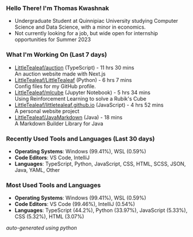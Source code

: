 
### Hello There! I'm Thomas Kwashnak

- Undergraduate Student at Quinnipiac University studying Computer Science and Data Science, with a minor in economics.
- Not currently looking for a job, but wide open for internship opportunities for Summer 2023

### What I'm Working On (Last 7 days)
<ul><li><a href="https://github.com/LittleTealeaf/auction">LittleTealeaf/auction</a> (TypeScript) - 11 hrs 30 mins<br>An auction website made with Next.js</li><li><a href="https://github.com/LittleTealeaf/LittleTealeaf">LittleTealeaf/LittleTealeaf</a> (Python) - 6 hrs 7 mins<br>Config files for my GitHub profile.</li><li><a href="https://github.com/LittleTealeaf/mlcube">LittleTealeaf/mlcube</a> (Jupyter Notebook) - 5 hrs 34 mins<br>Using Reinforcement Learning to solve a Rubik's Cube</li><li><a href="https://github.com/LittleTealeaf/littletealeaf.github.io">LittleTealeaf/littletealeaf.github.io</a> (JavaScript) - 4 hrs 52 mins<br>A personal website project</li><li><a href="https://github.com/LittleTealeaf/JavaMarkdown">LittleTealeaf/JavaMarkdown</a> (Java) - 18 mins<br>A Markdown Builder Library for Java</li></ul>

### Recently Used Tools and Languages (Last 30 days)
- **Operating Systems**: Windows (99.41%), WSL (0.59%)
- **Code Editors**: VS Code, IntelliJ
- **Languages**: TypeScript, Python, JavaScript, CSS, HTML, SCSS, JSON, Java, YAML, Other

### Most Used Tools and Languages
- **Operating Systems**: Windows (99.41%), WSL (0.59%)
- **Code Editors**: VS Code (99.46%), IntelliJ (0.54%)
- **Languages**: TypeScript (44.2%), Python (33.97%), JavaScript (5.33%), CSS (5.32%), HTML (3.07%)

*auto-generated using python*
